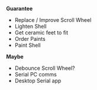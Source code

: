 **Guarantee**
* Replace / Improve Scroll Wheel
* Lighten Shell
* Get ceramic feet to fit
* Order Paints
* Paint Shell

**Maybe**
* Debounce Scroll Wheel?
* Serial PC comms
* Desktop Serial app